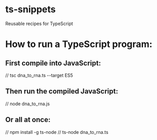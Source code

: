 # ts-snippets
Reusable recipes for TypeScript

# How to run a TypeScript program:<br>
## First compile into JavaScript:<br/>
// tsc dna_to_rna.ts --target ES5

## Then run the compiled JavaScript:
// node dna_to_rna.js

## Or all at once:
// npm install -g ts-node
// ts-node dna_to_rna.ts
